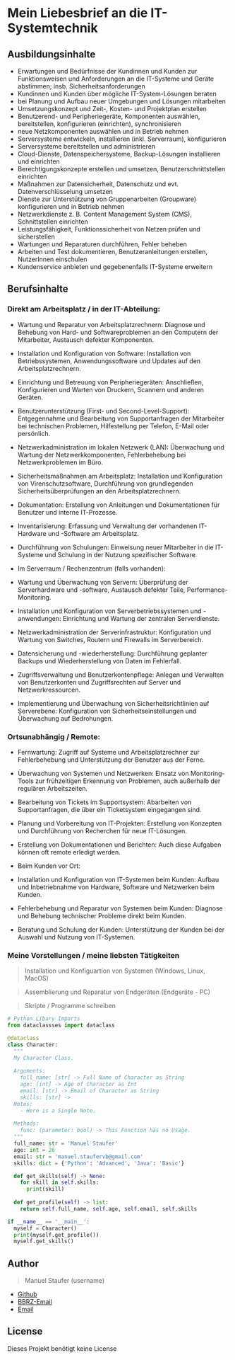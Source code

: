 # Mein Liebesbrief an die IT-Systemtechnik

## Ausbildungsinhalte

* Erwartungen und Bedürfnisse der Kundinnen und Kunden zur Funktionsweisen und Anforderungen an die IT-Systeme und Geräte abstimmen; insb. Sicherheitsanforderungen
* Kundinnen und Kunden über mögliche IT-System-Lösungen beraten
* bei Planung und Aufbau neuer Umgebungen und Lösungen mitarbeiten
* Umsetzungskonzept und Zeit-, Kosten- und Projektplan erstellen
* Benutzerend- und Peripheriegeräte, Komponenten auswählen, bereitstellen, konfigurieren (einrichten), synchronisieren
* neue Netzkomponenten auswählen und in Betrieb nehmen
* Serversysteme entwickeln, installieren (inkl. Serverraum), konfigurieren
* Serversysteme bereitstellen und administrieren
* Cloud-Dienste, Datenspeichersysteme, Backup-Lösungen installieren und einrichten
* Berechtigungskonzepte erstellen und umsetzen, Benutzerschnittstellen einrichten
* Maßnahmen zur Datensicherheit, Datenschutz und evt. Datenverschlüsselung umsetzen
* Dienste zur Unterstützung von Gruppenarbeiten (Groupware) konfigurieren und in Betrieb nehmen
* Netzwerkdienste z. B. Content Management System (CMS), Schnittstellen einrichten
* Leistungsfähigkeit, Funktionssicherheit von Netzen prüfen und sicherstellen
* Wartungen und Reparaturen durchführen, Fehler beheben
* Arbeiten und Test dokumentieren, Benutzeranleitungen erstellen, NutzerInnen einschulen
* Kundenservice anbieten und gegebenenfalls IT-Systeme erweitern

## Berufsinhalte

### Direkt am Arbeitsplatz / in der IT-Abteilung:

* Wartung und Reparatur von Arbeitsplatzrechnern: Diagnose und Behebung von Hard- und Softwareproblemen an den Computern der Mitarbeiter, Austausch defekter Komponenten.
* Installation und Konfiguration von Software: Installation von Betriebssystemen, Anwendungssoftware und Updates auf den Arbeitsplatzrechnern.
* Einrichtung und Betreuung von Peripheriegeräten: Anschließen, Konfigurieren und Warten von Druckern, Scannern und anderen Geräten.
* Benutzerunterstützung (First- und Second-Level-Support): Entgegennahme und Bearbeitung von Supportanfragen der Mitarbeiter bei technischen Problemen, Hilfestellung per Telefon, E-Mail oder persönlich.
* Netzwerkadministration im lokalen Netzwerk (LAN): Überwachung und Wartung der Netzwerkkomponenten, Fehlerbehebung bei Netzwerkproblemen im Büro.
* Sicherheitsmaßnahmen am Arbeitsplatz: Installation und Konfiguration von Virenschutzsoftware, Durchführung von grundlegenden Sicherheitsüberprüfungen an den Arbeitsplatzrechnern.
* Dokumentation: Erstellung von Anleitungen und Dokumentationen für Benutzer und interne IT-Prozesse.
* Inventarisierung: Erfassung und Verwaltung der vorhandenen IT-Hardware und -Software am Arbeitsplatz.
* Durchführung von Schulungen: Einweisung neuer Mitarbeiter in die IT-Systeme und Schulung in der Nutzung spezifischer Software.
* Im Serverraum / Rechenzentrum (falls vorhanden):

* Wartung und Überwachung von Servern: Überprüfung der Serverhardware und -software, Austausch defekter Teile, Performance-Monitoring.
* Installation und Konfiguration von Serverbetriebssystemen und -anwendungen: Einrichtung und Wartung der zentralen Serverdienste.
* Netzwerkadministration der Serverinfrastruktur: Konfiguration und Wartung von Switches, Routern und Firewalls im Serverbereich.
* Datensicherung und -wiederherstellung: Durchführung geplanter Backups und Wiederherstellung von Daten im Fehlerfall.
* Zugriffsverwaltung und Benutzerkontenpflege: Anlegen und Verwalten von Benutzerkonten und Zugriffsrechten auf Server und Netzwerkressourcen.
* Implementierung und Überwachung von Sicherheitsrichtlinien auf Serverebene: Konfiguration von Sicherheitseinstellungen und Überwachung auf Bedrohungen.

### Ortsunabhängig / Remote:

* Fernwartung: Zugriff auf Systeme und Arbeitsplatzrechner zur Fehlerbehebung und Unterstützung der Benutzer aus der Ferne.
* Überwachung von Systemen und Netzwerken: Einsatz von Monitoring-Tools zur frühzeitigen Erkennung von Problemen, auch außerhalb der regulären Arbeitszeiten.
* Bearbeitung von Tickets im Supportsystem: Abarbeiten von Supportanfragen, die über ein Ticketsystem eingegangen sind.
* Planung und Vorbereitung von IT-Projekten: Erstellung von Konzepten und Durchführung von Recherchen für neue IT-Lösungen.
* Erstellung von Dokumentationen und Berichten: Auch diese Aufgaben können oft remote erledigt werden.
* Beim Kunden vor Ort:

* Installation und Konfiguration von IT-Systemen beim Kunden: Aufbau und Inbetriebnahme von Hardware, Software und Netzwerken beim Kunden.
* Fehlerbehebung und Reparatur von Systemen beim Kunden: Diagnose und Behebung technischer Probleme direkt beim Kunden.
* Beratung und Schulung der Kunden: Unterstützung der Kunden bei der Auswahl und Nutzung von IT-Systemen.

### Meine Vorstellungen / meine liebsten Tätigkeiten

> Installation und Konfiguartion von Systemen (Windows, Linux, MacOS)

> Assemblierung und Reparatur von Endgeräten (Endgeräte - PC)

> Skripte / Programme schreiben
```python
# Python Libary Imports
from dataclassses import dataclass

@dataclass
class Character:
  """
  My Character Class.
  
  Arguments:
    full_name: [str] -> Full Name of Character as String
    age: [int] -> Age of Character as Int
    email: [str] -> Email of Character as String
    skills: [str] -> 
  Notes:
    - Here is a Single Note.
  
  Methods:
    func: (parameter: bool) -> This Function has no Usage.
  """
  full_name: str = 'Manuel Staufer'
  age: int = 26
  email: str = 'manuel.staufervb@gmail.com'
  skills: dict = {'Python': 'Advanced', 'Java': 'Basic'}

  def get_skills(self) -> None:
    for skill in self.skills:
      print(skill)
  
  def get_profile(self) -> list:
    return self.full_name, self.age, self.email, self.skills

if __name__ == '__main__':
  myself = Character()
  print(myself.get_profile())
  myself.get_skills()

```

## Author

> Manuel Staufer (username)
* [Github](https://github.com/mstvb)
* [BBRZ-Email](mailto::itn318670@qualifizierung.at)
* [Email](mailto::manuel.staufervb@gmail.com)

## License

Dieses Projekt benötigt keine License
